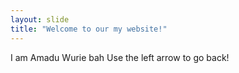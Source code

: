 ```yaml
---
layout: slide
title: "Welcome to our my website!"
---
```

I am Amadu Wurie bah
Use the left arrow to go back!
